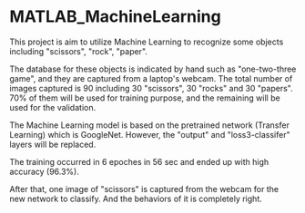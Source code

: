 # MATLAB_MachineLearning

This project is aim to utilize Machine Learning to recognize some objects including "scissors", "rock", "paper".

The database for these objects is indicated by hand such as "one-two-three game", and they are captured from a 
laptop's webcam. The total number of images captured is 90 including 30 "scissors", 30 "rocks" and 30 "papers". 
70% of them will be used for training purpose, and the remaining will be used for the validation. 

The Machine Learning model is based on the pretrained network (Transfer Learning) which is GoogleNet. However,
the "output" and "loss3-classifer" layers will be replaced. 

The training occurred in 6 epoches in 56 sec and ended up with high accuracy (96.3%).

After that, one image of "scissors" is captured from the webcam for the new network to classify. And the behaviors
of it is completely right.

